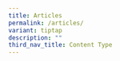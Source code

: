 ```yaml
---
title: Articles
permalink: /articles/
variant: tiptap
description: ""
third_nav_title: Content Type
---
```

<p></p>